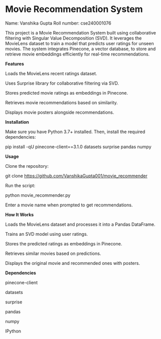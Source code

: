 <h1>Movie Recommendation System</h1>

Name: Vanshika Gupta
Roll number: cse240001076

This project is a Movie Recommendation System built using collaborative filtering with Singular Value Decomposition (SVD). It leverages the MovieLens dataset to train a model that predicts user ratings for unseen movies. The system integrates Pinecone, a vector database, to store and retrieve movie embeddings efficiently for real-time recommendations.

<b>Features</b>

Loads the MovieLens recent ratings dataset.

Uses Surprise library for collaborative filtering via SVD.

Stores predicted movie ratings as embeddings in Pinecone.

Retrieves movie recommendations based on similarity.

Displays movie posters alongside recommendations.

<b>Installation</b>

Make sure you have Python 3.7+ installed. Then, install the required dependencies:

pip install -qU pinecone-client==3.1.0 datasets surprise pandas numpy

<b>Usage</b>

Clone the repository:

git clone https://github.com/VanshikaGupta001/movie_recommender

Run the script:

python movie_recommender.py

Enter a movie name when prompted to get recommendations.

<b>How It Works</b>

Loads the MovieLens dataset and processes it into a Pandas DataFrame.

Trains an SVD model using user ratings.

Stores the predicted ratings as embeddings in Pinecone.

Retrieves similar movies based on predictions.

Displays the original movie and recommended ones with posters.

<b>Dependencies</b>

pinecone-client

datasets

surprise

pandas

numpy

IPython

